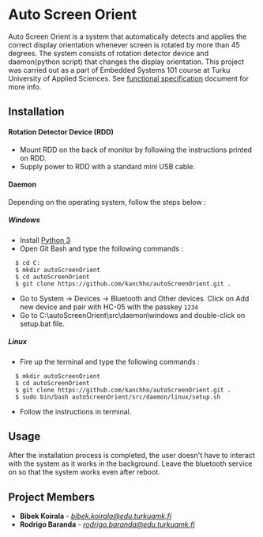 # Auto Screen Orient
 Auto Screen Orient is a system that automatically detects and applies the correct display orientation whenever screen is rotated by more than 45 degrees. The system consists of rotation detector device and daemon(python script) that changes the display orientation. This project was carried out as a part of Embedded Systems 101 course at Turku University of Applied Sciences. See [functional specification](docs/FunctionalSpecification.pdf) document for more info.

## Installation
####  Rotation Detector Device (RDD)
- Mount RDD on the back of monitor by following the instructions printed on RDD.
- Supply power to RDD with a standard mini USB cable.

#### Daemon
Depending on the operating system, follow the steps below :
##### Windows
 * Install [Python 3](https://www.python.org/downloads/windows/)
 * Open Git Bash and type the following commands :
```
  $ cd C:
  $ mkdir autoScreenOrient
  $ cd autoScreenOrient
  $ git clone https://github.com/kanchho/autoScreenOrient.git .
```

 * Go to System -> Devices -> Bluetooth and Other devices. Click on Add new device and pair with HC-05 with the passkey ```1234```
 * Go to C:\autoScreenOrient\src\daemon\windows and double-click on setup.bat file.


##### Linux
 * Fire up the terminal and type the following commands :
```
  $ mkdir autoScreenOrient
  $ cd autoScreenOrient
  $ git clone https://github.com/kanchho/autoScreenOrient.git .
  $ sudo bin/bash autoScreenOrient/src/daemon/linux/setup.sh
```
 * Follow the instructions in terminal.

## Usage  
After the installation process is completed, the user doesn't have to interact with the system as it works in the background. Leave the bluetooth service on so that the system works even after reboot.

## Project Members
* **Bibek Koirala** - *bibek.koirala@edu.turkuamk.fi*
* **Rodrigo Baranda** - *rodrigo.baranda@edu.turkuamk.fi*